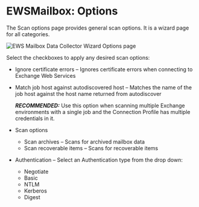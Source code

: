 # EWSMailbox: Options

The Scan options page provides general scan options. It is a wizard page for all categories.

![EWS Mailbox Data Collector Wizard Options page](/img/product_docs/accessanalyzer/11.6/accessanalyzer/install/application/options.webp)

Select the checkboxes to apply any desired scan options:

- Ignore certificate errors – Ignores certificate errors when connecting to Exchange Web Services
- Match job host against autodiscovered host – Matches the name of the job host against the host
  name returned from autodiscover

    **_RECOMMENDED:_** Use this option when scanning multiple Exchange environments with a single
    job and the Connection Profile has multiple credentials in it.

- Scan options

    - Scan archives – Scans for archived mailbox data
    - Scan recoverable items – Scans for recoverable items

- Authentication – Select an Authentication type from the drop down:

    - Negotiate
    - Basic
    - NTLM
    - Kerberos
    - Digest
